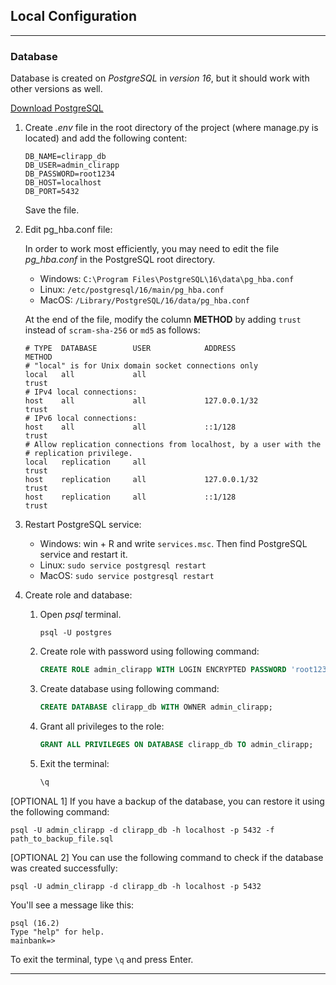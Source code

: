 ## Local Configuration

---

### Database

Database is created on *PostgreSQL* in *version 16*, but it should work with 
other versions as well.

[Download PostgreSQL](https://www.postgresql.org/download/)

1. Create *.env* file in the root directory of the project (where manage.py is located) and add the following content:
    ```
    DB_NAME=clirapp_db
    DB_USER=admin_clirapp
    DB_PASSWORD=root1234
    DB_HOST=localhost
    DB_PORT=5432
    ```
    Save the file.

2. Edit pg_hba.conf file:

    In order to work most efficiently, you may need to edit the file *pg_hba.conf* in the PostgreSQL root directory.

    - Windows: `C:\Program Files\PostgreSQL\16\data\pg_hba.conf`
    - Linux: `/etc/postgresql/16/main/pg_hba.conf`
    - MacOS: `/Library/PostgreSQL/16/data/pg_hba.conf`
   
    At the end of the file, modify the column **METHOD** by adding `trust` instead of `scram-sha-256` or `md5` as follows:

    ```
    # TYPE  DATABASE        USER            ADDRESS                 METHOD
    # "local" is for Unix domain socket connections only
    local   all             all                                     trust
    # IPv4 local connections:
    host    all             all             127.0.0.1/32            trust
    # IPv6 local connections:
    host    all             all             ::1/128                 trust
    # Allow replication connections from localhost, by a user with the
    # replication privilege.
    local   replication     all                                     trust
    host    replication     all             127.0.0.1/32            trust
    host    replication     all             ::1/128                 trust
    ```

3. Restart PostgreSQL service:

    - Windows: win + R and write `services.msc`. Then find PostgreSQL service and restart it.
    - Linux: `sudo service postgresql restart`
    - MacOS: `sudo service postgresql restart`

4. Create role and database:

    1. Open *psql* terminal.
        ```
        psql -U postgres
        ```
    2. Create role with password using following command:
        ```sql
        CREATE ROLE admin_clirapp WITH LOGIN ENCRYPTED PASSWORD 'root1234';
        ```
    3. Create database using following command:
        ```sql
        CREATE DATABASE clirapp_db WITH OWNER admin_clirapp;
        ```
    4. Grant all privileges to the role:
        ```sql
        GRANT ALL PRIVILEGES ON DATABASE clirapp_db TO admin_clirapp;
        ```
    5. Exit the terminal:
        ```sql
        \q
       ```
   
[OPTIONAL 1] If you have a backup of the database, you can restore it using the following command:
 ```
 psql -U admin_clirapp -d clirapp_db -h localhost -p 5432 -f path_to_backup_file.sql
 ```

[OPTIONAL 2] You can use the following command to check if the database was created successfully:
 ```
 psql -U admin_clirapp -d clirapp_db -h localhost -p 5432
 ```
You'll see a message like this:
```
psql (16.2)
Type "help" for help.
mainbank=>
```
To exit the terminal, type `\q` and press Enter.

---
